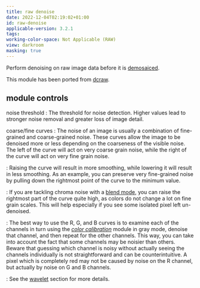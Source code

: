 ```yaml
---
title: raw denoise
date: 2022-12-04T02:19:02+01:00
id: raw-denoise
applicable-version: 3.2.1
tags:
working-color-space: Not Applicable (RAW)
view: darkroom
masking: true
---
```


Perform denoising on raw image data before it is [demosaiced](./demosaic.md).

This module has been ported from [dcraw](https://www.dechifro.org/dcraw/).

## module controls

noise threshold
: The threshold for noise detection. Higher values lead to stronger noise removal and greater loss of image detail.

coarse/fine curves
: The noise of an image is usually a combination of fine-grained and coarse-grained noise. These curves allow the image to be denoised more or less depending on the coarseness of the visible noise. The left of the curve will act on very coarse grain noise, while the right of the curve will act on very fine grain noise.

: Raising the curve will result in more smoothing, while lowering it will result in less smoothing. As an example, you can preserve very fine-grained noise by pulling down the rightmost point of the curve to the minimum value.

: If you are tackling chroma noise with a [blend mode](../../darkroom/masking-and-blending/blend-modes.md), you can raise the rightmost part of the curve quite high, as colors do not change a lot on fine grain scales. This will help especially if you see some isolated pixel left un-denoised.

: The best way to use the R, G, and B curves is to examine each of the channels in turn using the [_color calibration_](./color-calibration.md) module in gray mode, denoise that channel, and then repeat for the other channels. This way, you can take into account the fact that some channels may be noisier than others. Beware that guessing which channel is noisy without actually seeing the channels individually is not straightforward and can be counterintuitive. A pixel which is completely red may not be caused by noise on the R channel, but actually by noise on G and B channels.

: See the [wavelet](../../darkroom/processing-modules/wavelets.md) section for more details.
